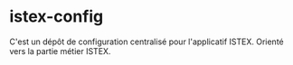 # istex-config
C'est un dépôt de configuration centralisé pour l'applicatif ISTEX. Orienté vers la partie métier ISTEX.
